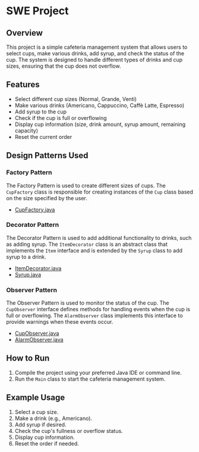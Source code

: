 # SWE Project

## Overview
This project is a simple cafeteria management system that allows users to select cups, make various drinks, add syrup, and check the status of the cup. The system is designed to handle different types of drinks and cup sizes, ensuring that the cup does not overflow.

## Features
- Select different cup sizes (Normal, Grande, Venti)
- Make various drinks (Americano, Cappuccino, Caffè Latte, Espresso)
- Add syrup to the cup
- Check if the cup is full or overflowing
- Display cup information (size, drink amount, syrup amount, remaining capacity)
- Reset the current order

## Design Patterns Used
### Factory Pattern
The Factory Pattern is used to create different sizes of cups. The `CupFactory` class is responsible for creating instances of the `Cup` class based on the size specified by the user.

- [CupFactory.java](factories/CupFactory.java)

### Decorator Pattern
The Decorator Pattern is used to add additional functionality to drinks, such as adding syrup. The `ItemDecorator` class is an abstract class that implements the `Item` interface and is extended by the `Syrup` class to add syrup to a drink.

- [ItemDecorator.java](decorators/ItemDecorator.java)
- [Syrup.java](decorators/Syrup.java)

### Observer Pattern
The Observer Pattern is used to monitor the status of the cup. The `CupObserver` interface defines methods for handling events when the cup is full or overflowing. The `AlarmObserver` class implements this interface to provide warnings when these events occur.

- [CupObserver.java](observers/CupObserver.java)
- [AlarmObserver.java](observers/AlarmObserver.java)

## How to Run
1. Compile the project using your preferred Java IDE or command line.
2. Run the `Main` class to start the cafeteria management system.

## Example Usage
1. Select a cup size.
2. Make a drink (e.g., Americano).
3. Add syrup if desired.
4. Check the cup's fullness or overflow status.
5. Display cup information.
6. Reset the order if needed.

